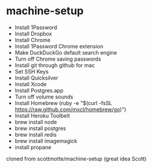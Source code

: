 machine-setup
=============
+ Install 1Password
+ Install Dropbox
+ Install Chrome
+ Install 1Password Chrome extension
+ Make DuckDuckGo default search engine
+ Turn off Chrome saving passwords
+ Install git through github for mac
+ Set SSH Keys
+ Install Quicksilver
+ Install Xcode
+ Install Postgres.app
+ Turn off volume sounds
+ Install Homebrew (ruby -e "$(curl -fsSL https://raw.github.com/mxcl/homebrew/go)")
+ Install Heroku Toolbelt
+ brew install node
+ brew install postgres
+ brew install redis
+ brew install imagemagick
+ install propane

cloned from scottmotte/machine-setup (great idea Scott)
